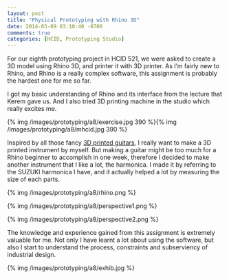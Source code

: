 ```yaml
---
layout: post
title: "Physical Prototyping with Rhino 3D"
date: 2014-03-09 03:10:40 -0700
comments: true
categories: [HCID, Prototyping Studio]
---
```


For our eighth prototyping project in HCID 521, we were asked to create a 3D model using Rhino 3D, and printer it with 3D printer. As I’m fairly new to Rhino, and Rhino is a really complex software, this assignment is probably the hardest one for me so far.

I got my basic understanding of Rhino and its interface from the lecture that Kerem gave us. And I also tried 3D printing machine in the studio which really excites me.

</hr>

{% img /images/prototyping/a8/exercise.jpg 390 %}{% img /images/prototyping/a8/mhcid.jpg 390 %}


Inspired by all those fancy [3D printed guitars](https://www.google.com/search?q=3d+printed+guitar&tbm=isch), I really want to make a 3D printed instrument by myself. But making a guitar might be too much for a Rhino beginner to accomplish in one week, therefore I decided to make another instrument that I like a lot, the harmonica. I made it by referring to the SUZUKI harmonica I have, and it actually helped a lot by measuring the size of each parts.

{% img /images/prototyping/a8/rhino.png %}

{% img /images/prototyping/a8/perspective1.png %}

{% img /images/prototyping/a8/perspective2.png %}

<!-- more -->

The knowledge and experience gained from this assignment is extremely valuable for me. Not only I have learnt a lot about using the software, but also I start to understand the process, constraints and subserviency of industrial design. 

{% img /images/prototyping/a8/exhib.jpg %}

